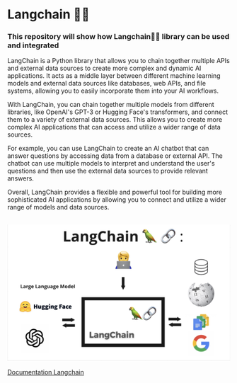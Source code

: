 # Langchain 🦜🔗
### This repository will show how Langchain🦜🔗 library can be used and integrated


LangChain is a Python library that allows you to chain together multiple APIs and external data sources to create more complex and dynamic AI applications. It acts as a middle layer between different machine learning models and external data sources like databases, web APIs, and file systems, allowing you to easily incorporate them into your AI workflows.

With LangChain, you can chain together multiple models from different libraries, like OpenAI's GPT-3 or Hugging Face's transformers, and connect them to a variety of external data sources. This allows you to create more complex AI applications that can access and utilize a wider range of data sources.

For example, you can use LangChain to create an AI chatbot that can answer questions by accessing data from a database or external API. The chatbot can use multiple models to interpret and understand the user's questions and then use the external data sources to provide relevant answers.

Overall, LangChain provides a flexible and powerful tool for building more sophisticated AI applications by allowing you to connect and utilize a wider range of models and data sources.

<br>
<img src="data/langchain.jpg" alt="Langchain image" width="1200"/>

[Documentation Langchain](https://python.langchain.com/en/latest/index.html)
